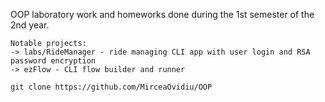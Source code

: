 OOP laboratory work and homeworks done during the 1st semester of the 2nd year.

    Notable projects: 
    -> labs/RideManager - ride managing CLI app with user login and RSA password encryption
    -> ezFlow - CLI flow builder and runner

    git clone https://github.com/MirceaOvidiu/OOP
